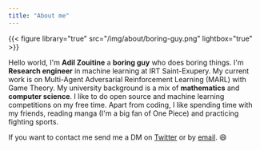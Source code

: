 ```yaml
---
title: "About me"
---
```


{{< figure library="true" src="/img/about/boring-guy.png" lightbox="true" >}}

Hello world,
I'm **Adil Zouitine** a **boring guy** who does boring things.
I'm **Research engineer** in machine learning at IRT Saint-Exupery. My current work is on Multi-Agent Adversarial Reinforcement Learning (MARL) with Game Theory.
My university background is a mix of **mathematics** and **computer science**.
I like to do open source and machine learning competitions on my free time.
Apart from coding, I like spending time with my friends, reading manga (I'm a big fan of One Piece) and practicing fighting sports.

If you want to contact me send me a DM on [Twitter](https://twitter.com/AdilZtn) or by [email](mailto:adilzouitinegm@gmail.com). :smile: